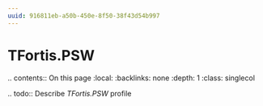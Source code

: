 ```yaml
---
uuid: 916811eb-a50b-450e-8f50-38f43d54b997
---
```



# TFortis.PSW

.. contents:: On this page
    :local:
    :backlinks: none
    :depth: 1
    :class: singlecol

.. todo::
    Describe *TFortis.PSW* profile

